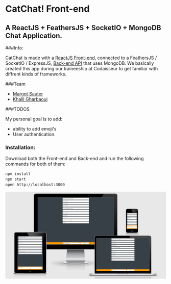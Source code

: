 # CatChat! Front-end

## A ReactJS + FeathersJS + SocketIO + MongoDB Chat Application. 

###Info:

CatChat is made with a [ReactJS Front-end](https://github.com/khalilgharbaoui/catchat-react-js-front-end), connected to a FeathersJS / SocketIO / ExpressJS, [Back-end API](https://github.com/khalilgharbaoui/catchat-feathers-js-mongo-db-api-back-end) that uses MongoDB.
We basically created this app during our traineeship at Codaisseur to get familiar with diffrent kinds of frameworks.

###Team

  - [Margot Sauter](https://github.com/navase)
  - [Khalil Gharbaoui](https://github.com/khalilgharbaoui)


###TODOS

My personal goal is to add:

  - ability to add emoji's
  - User authentication.

### Installation:

Download both the Front-end and Back-end and run the following commands for both of them:

  ```bash
  npm install
  npm start
  open http://localhost:3000
  ```
![alt tag](https://raw.githubusercontent.com/khalilgharbaoui/catchat-react-js-front-end/master/catchat.png)

